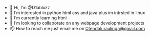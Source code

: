- 👋 Hi, I’m @D1ablozz
- 👀 I’m interested in python html css and java plus im intrsted in linux
- 🌱 I’m currently learning html
- 💞️ I’m looking to collaborate on any webpage development projects
- 📫 How to reach me just email me on Otendak.raulinga@gmail.com

<!---
D1ablozz/D1ablozz is a ✨ special ✨ repository because its `README.md` (this file) appears on your GitHub profile.
You can click the Preview link to take a look at your changes.
--->
